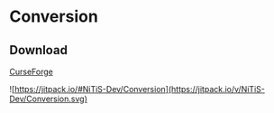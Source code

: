 # Conversion

## Download

[CurseForge](https://www.curseforge.com/minecraft/mc-mods/conversion)


![https://jitpack.io/#NiTiS-Dev/Conversion](https://jitpack.io/v/NiTiS-Dev/Conversion.svg)
